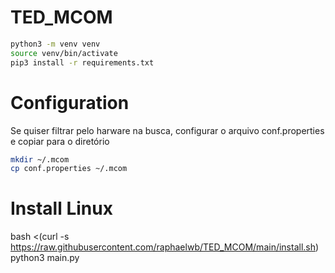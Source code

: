 # TED_MCOM
```bash
python3 -m venv venv
source venv/bin/activate
pip3 install -r requirements.txt
```
# Configuration
Se quiser filtrar pelo harware na busca, configurar o arquivo conf.properties e copiar para o diretório   
```bash
mkdir ~/.mcom
cp conf.properties ~/.mcom
```

# Install Linux
bash <(curl -s https://raw.githubusercontent.com/raphaelwb/TED_MCOM/main/install.sh)   
python3 main.py